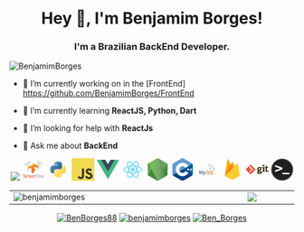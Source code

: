 
<h1 align="center">Hey 👋, I'm Benjamim Borges!</h1>
<h3 align="center">I'm a Brazilian BackEnd Developer.</h3>
<p align="left"> <img src="https://komarev.com/ghpvc/?username=benjamimborges-github-username&color=green" alt="BenjamimBorges" /> </p>

- 🔭 I’m currently working on in the [FrontEnd] https://github.com/BenjamimBorges/FrontEnd

- 🌱 I’m currently learning **ReactJS, Python, Dart**

- 🤔 I’m looking for help with **ReactJs**

- 💬 Ask me about **BackEnd**

<p align="center">
 <code><img height="40" src="https://pytorch.org/assets/images/pytorch-logo.png"></code>
<code><img height="40" src="https://raw.githubusercontent.com/github/explore/80688e429a7d4ef2fca1e82350fe8e3517d3494d/topics/tensorflow/tensorflow.png"></code>
<code><img height="40" src="https://raw.githubusercontent.com/github/explore/80688e429a7d4ef2fca1e82350fe8e3517d3494d/topics/python/python.png"></code>
<code><img height="40" src="https://raw.githubusercontent.com/github/explore/80688e429a7d4ef2fca1e82350fe8e3517d3494d/topics/javascript/javascript.png"></code>
<code><img height="40" src="https://raw.githubusercontent.com/github/explore/80688e429a7d4ef2fca1e82350fe8e3517d3494d/topics/vue/vue.png"></code>
<code><img height="40" src="https://raw.githubusercontent.com/github/explore/80688e429a7d4ef2fca1e82350fe8e3517d3494d/topics/react/react.png"></code>
<code><img height="40" src="https://raw.githubusercontent.com/github/explore/80688e429a7d4ef2fca1e82350fe8e3517d3494d/topics/nodejs/nodejs.png"></code>
<code><img height="40" src="https://raw.githubusercontent.com/github/explore/80688e429a7d4ef2fca1e82350fe8e3517d3494d/topics/cpp/cpp.png"></code>
<code><img height="40" src="https://raw.githubusercontent.com/github/explore/80688e429a7d4ef2fca1e82350fe8e3517d3494d/topics/mysql/mysql.png"></code>
<code><img height="40" src="https://raw.githubusercontent.com/github/explore/80688e429a7d4ef2fca1e82350fe8e3517d3494d/topics/firebase/firebase.png"></code>
<code><img height="40" src="https://raw.githubusercontent.com/github/explore/80688e429a7d4ef2fca1e82350fe8e3517d3494d/topics/git/git.png"></code>
<code><img height="40" src="https://raw.githubusercontent.com/github/explore/80688e429a7d4ef2fca1e82350fe8e3517d3494d/topics/terminal/terminal.png"></code>

<center>
  <table>
    <tr>
      <td><img width="400px" align="left" src="https://github-readme-stats.vercel.app/api/?username=BenjamimBorges&show_icons=true&theme=dark" alt="benjamimborges" /></td>
<td><img width="370px" align="left" src="https://github-readme-stats.vercel.app/api/top-langs/?username=BenjamimBorges&hide=html&layout=compact&theme=dark" /></td>
</tr>   
  </table>
</center>

<p align="center">
<a href="https://twitter.com/BenBorges88" target="blank"><img align="center" src="https://cdn.jsdelivr.net/npm/simple-icons@3.0.1/icons/twitter.svg" alt=" BenBorges88" height="20" width="20" /></a>
<a href="https://www.linkedin.com/in/benjamim-borges-2ba6251b5/" target="blank"><img align="center" src="https://cdn.jsdelivr.net/npm/simple-icons@3.0.1/icons/linkedin.svg" alt="benjamimborges" height="20" width="20" /></a>
<a href=https://www.instagram.com/borges.benjamim/" target="blank"><img align="center" src="https://cdn.jsdelivr.net/npm/simple-icons@3.0.1/icons/instagram.svg" alt="Ben_Borges" height="20" width="20" /></a>
</p>
